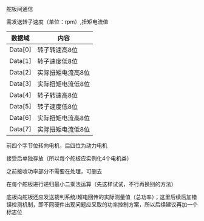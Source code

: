 舵板间通信

需发送转子速度（单位：rpm）,扭矩电流值

| 数据域  | 内容              |
| ------- | ----------------- |
| Data[0] | 转子转速高8位     |
| Data[1] | 转子速度低8位     |
| Data[2] | 实际扭矩电流高8位 |
| Data[3] | 实际扭矩电流低8位 |
| Data[4] | 转子转速高8位     |
| Data[5] | 转子速度低8位     |
| Data[6] | 实际扭矩电流高8位 |
| Data[7] | 实际扭矩电流低8位 |

前四个字节位转向电机，后四位为动力电机

接受后单独存放（所以每个舵板应实例化4个电机类）

之前接收功率部分不需要在处理，可删去

在每个舵板进行递归最小二乘法运算（先这样试试，不行再换别的方法）

底板向舵板还应发送裁判系统/超电回传的实际测量值（总功率）；这里后续后加错误检测机制，即不同硬件出现问题应采取的功率控制方案，所以后续建议再加一个标志位

